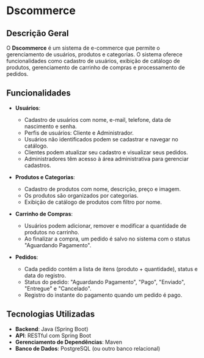 # Dscommerce
## Descrição Geral

O **Dscommerce** é um sistema de e-commerce que permite o gerenciamento de usuários, produtos e categorias. O sistema oferece funcionalidades como cadastro de usuários, exibição de catálogo de produtos, gerenciamento de carrinho de compras e processamento de pedidos.

## Funcionalidades

- **Usuários**:
  - Cadastro de usuários com nome, e-mail, telefone, data de nascimento e senha.
  - Perfis de usuários: Cliente e Administrador.
  - Usuários não identificados podem se cadastrar e navegar no catálogo.
  - Clientes podem atualizar seu cadastro e visualizar seus pedidos.
  - Administradores têm acesso à área administrativa para gerenciar cadastros.

- **Produtos e Categorias**:
  - Cadastro de produtos com nome, descrição, preço e imagem.
  - Os produtos são organizados por categorias.
  - Exibição de catálogo de produtos com filtro por nome.

- **Carrinho de Compras**:
  - Usuários podem adicionar, remover e modificar a quantidade de produtos no carrinho.
  - Ao finalizar a compra, um pedido é salvo no sistema com o status "Aguardando Pagamento".

- **Pedidos**:
  - Cada pedido contém a lista de itens (produto + quantidade), status e data do registro.
  - Status do pedido: "Aguardando Pagamento", "Pago", "Enviado", "Entregue" e "Cancelado".
  - Registro do instante do pagamento quando um pedido é pago.

## Tecnologias Utilizadas

- **Backend**: Java (Spring Boot)
- **API**: RESTful com Spring Boot
- **Gerenciamento de Dependências**: Maven
- **Banco de Dados**: PostgreSQL (ou outro banco relacional)

